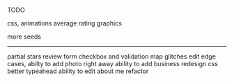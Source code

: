TODO

css, animations
average rating graphics

more seeds

-----

partial stars
review form checkbox and validation
map glitches
edit edge cases, abilty to add photo right away
ability to add business
redesign css
better typeahead
ability to edit about me
refactor